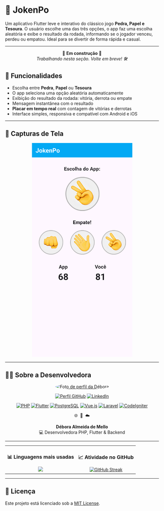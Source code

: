# 📱 JokenPo

Um aplicativo Flutter leve e interativo do clássico jogo **Pedra, Papel e Tesoura**. O usuário escolhe uma das três opções, o app faz uma escolha aleatória e exibe o resultado da rodada, informando se o jogador venceu, perdeu ou empatou. Ideal para se divertir de forma rápida e casual.

---

<p align="center">
  🚧 <strong>Em construção</strong> 🚧<br>
  <em>Trabalhando nesta seção. Volte em breve! 🛠️</em>
</p>

## 🚀 Funcionalidades

- Escolha entre **Pedra**, **Papel** ou **Tesoura**
- O app seleciona uma opção aleatória automaticamente
- Exibição do resultado da rodada: vitória, derrota ou empate
- Mensagem instantânea com o resultado
- **Placar em tempo real** com contagem de vitórias e derrotas
- Interface simples, responsiva e compatível com Android e iOS

---

## 📸 Capturas de Tela

<div align="center">

![Tela Inicial](assets/screenshots/tela_inicial.png)

</div>

---

## 👩‍💻 Sobre a Desenvolvedora

<p align="center">
  <a href="https://github.com/debora-mind">
    <img src="https://github.com/debora-mind.png" width="120" style="border-radius: 50%;" alt="Foto de perfil da Débora"/>
    </a>
</p>

<div align="center">

[![Perfil GitHub](https://img.shields.io/badge/GitHub-debora--mind-8a2be2?style=flat-square&logo=github&logoColor=white)](https://github.com/debora-mind)
[![LinkedIn](https://img.shields.io/badge/LinkedIn-Debora-blue?style=flat-square&logo=linkedin&logoColor=white)](https://www.linkedin.com/in/debora-almeida-dev/)

</div>

<div align="center">

[![PHP](https://img.shields.io/badge/PHP-777BB4?style=flat-square&logo=php&logoColor=white)](https://www.php.net/)
[![Flutter](https://img.shields.io/badge/Flutter-02569B?style=flat-square&logo=flutter&logoColor=white)](https://flutter.dev/)
[![PostgreSQL](https://img.shields.io/badge/PostgreSQL-336791?style=flat-square&logo=postgresql&logoColor=white)](https://www.postgresql.org/)
[![Vue.js](https://img.shields.io/badge/Vue.js-4FC08D?style=flat-square&logo=vuedotjs&logoColor=white)](https://vuejs.org/)
[![Laravel](https://img.shields.io/badge/Laravel-FF2D20?style=flat-square&logo=laravel&logoColor=white)](https://laravel.com/)
[![CodeIgniter](https://img.shields.io/badge/CodeIgniter-DD0031?style=flat-square&logo=codeigniter&logoColor=white)](https://codeigniter.com/)

</div>


<p align="center">
  🌐 &nbsp;📱 &nbsp;☁️
</p>

<p align="center">
  <b>Débora Almeida de Mello</b><br />
  💻&nbsp;Desenvolvedora PHP, Flutter & Backend
</p>

---

<div align="center">

<table>
  <tr>
    <td align="center">
      <h3>📊 Linguagens mais usadas</h3>
      <a href="https://github.com/debora-mind">
        <img src="https://github-readme-stats.vercel.app/api/top-langs/?username=debora-mind&layout=compact&langs_count=6&theme=dark" />
      </a>
    </td>
    <td align="center">
      <h3>📈 Atividade no GitHub</h3>
      <a href="https://github.com/debora-mind">
        <img src="https://github-readme-streak-stats.herokuapp.com/?user=debora-mind&theme=dark" alt="GitHub Streak" />
      </a>
    </td>
  </tr>
</table>

</div>

---

## 📄 Licença

Este projeto está licenciado sob a [MIT License](LICENSE).